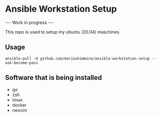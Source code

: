 # Ansible Workstation Setup

--- Work in progress ---

This repo is used to setup my ubuntu (20.04) maschines.

## Usage

```
ansible-pull -U github.com/mariuskimmina/ansible-workstation-setup --ask-become-pass
```

## Software that is being installed

* go
* zsh
* tmux
* docker
* neovim
